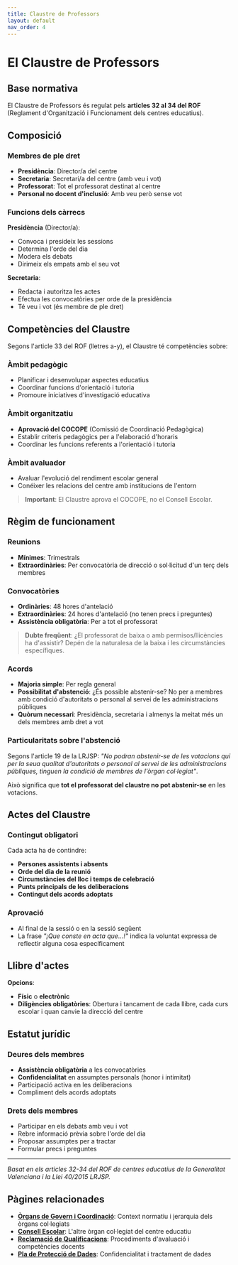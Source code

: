 ```yaml
---
title: Claustre de Professors
layout: default
nav_order: 4
---
```


# El Claustre de Professors

## Base normativa

El Claustre de Professors és regulat pels **articles 32 al 34 del ROF** (Reglament d'Organització i Funcionament dels centres educatius).

## Composició

### Membres de ple dret
- **Presidència**: Director/a del centre
- **Secretaria**: Secretari/a del centre (amb veu i vot)
- **Professorat**: Tot el professorat destinat al centre
- **Personal no docent d'inclusió**: Amb veu però sense vot

### Funcions dels càrrecs

**Presidència** (Director/a):
- Convoca i presideix les sessions
- Determina l'orde del dia
- Modera els debats
- Dirimeix els empats amb el seu vot

**Secretaria**:
- Redacta i autoritza les actes
- Efectua les convocatòries per orde de la presidència
- Té veu i vot (és membre de ple dret)

## Competències del Claustre

Segons l'article 33 del ROF (lletres a-y), el Claustre té competències sobre:

### Àmbit pedagògic
- Planificar i desenvolupar aspectes educatius
- Coordinar funcions d'orientació i tutoria
- Promoure iniciatives d'investigació educativa

### Àmbit organitzatiu
- **Aprovació del COCOPE** (Comissió de Coordinació Pedagògica)
- Establir criteris pedagògics per a l'elaboració d'horaris
- Coordinar les funcions referents a l'orientació i tutoria

### Àmbit avaluador
- Avaluar l'evolució del rendiment escolar general
- Conéixer les relacions del centre amb institucions de l'entorn

> **Important**: El Claustre aprova el COCOPE, no el Consell Escolar.

## Règim de funcionament

### Reunions
- **Mínimes**: Trimestrals
- **Extraordinàries**: Per convocatòria de direcció o sol·licitud d'un terç dels membres

### Convocatòries
- **Ordinàries**: 48 hores d'antelació
- **Extraordinàries**: 24 hores d'antelació (no tenen precs i preguntes)
- **Assistència obligatòria**: Per a tot el professorat

> **Dubte freqüent**: ¿El professorat de baixa o amb permisos/llicències ha d'assistir? Depén de la naturalesa de la baixa i les circumstàncies específiques.

### Acords
- **Majoria simple**: Per regla general
- **Possibilitat d'abstenció**: ¿És possible abstenir-se? No per a membres amb condició d'autoritats o personal al servei de les administracions públiques
- **Quòrum necessari**: Presidència, secretaria i almenys la meitat més un dels membres amb dret a vot

### Particularitats sobre l'abstenció
Segons l'article 19 de la LRJSP: *"No podran abstenir-se de les votacions qui per la seua qualitat d'autoritats o personal al servei de les administracions públiques, tinguen la condició de membres de l'òrgan col·legiat"*.

Això significa que **tot el professorat del claustre no pot abstenir-se** en les votacions.

## Actes del Claustre

### Contingut obligatori
Cada acta ha de contindre:
- **Persones assistents i absents**
- **Orde del dia de la reunió**
- **Circumstàncies del lloc i temps de celebració**
- **Punts principals de les deliberacions**
- **Contingut dels acords adoptats**

### Aprovació
- Al final de la sessió o en la sessió següent
- La frase *"¡Que conste en acta que...!"* indica la voluntat expressa de reflectir alguna cosa específicament

## Llibre d'actes

**Opcions**:
- **Físic** o **electrònic**
- **Diligències obligatòries**: Obertura i tancament de cada llibre, cada curs escolar i quan canvie la direcció del centre

## Estatut jurídic

### Deures dels membres
- **Assistència obligatòria** a les convocatòries
- **Confidencialitat** en assumptes personals (honor i intimitat)
- Participació activa en les deliberacions
- Compliment dels acords adoptats

### Drets dels membres
- Participar en els debats amb veu i vot
- Rebre informació prèvia sobre l'orde del dia
- Proposar assumptes per a tractar
- Formular precs i preguntes

---

*Basat en els articles 32-34 del ROF de centres educatius de la Generalitat Valenciana i la Llei 40/2015 LRJSP.*

## Pàgines relacionades

- **[Òrgans de Govern i Coordinació](conceptos-basicos.html)**: Context normatiu i jerarquia dels òrgans col·legiats
- **[Consell Escolar](derechos-responsabilidades.html)**: L'altre òrgan col·legiat del centre educatiu
- **[Reclamació de Qualificacions](politicas-instituto.html)**: Procediments d'avaluació i competències docents
- **[Pla de Protecció de Dades](recursos-enlaces.html)**: Confidencialitat i tractament de dades